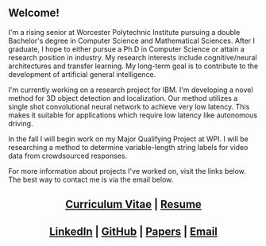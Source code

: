 ## Welcome!
I'm a rising senior at Worcester Polytechnic Institute pursuing a double Bachelor's degree in Computer Science and Mathematical Sciences. After I graduate, I hope to either pursue a Ph.D in Computer Science or attain a research position in industry. My research interests include cognitive/neural architectures and transfer learning. My long-term goal is to contribute to the development of artificial general intelligence.

I'm currently working on a research project for IBM. I'm developing a novel method for 3D object detection and localization. Our method utilizes a single shot convolutional neural network to achieve very low latency. This makes it suitable for applications which require low latency like autonomous driving.

In the fall I will begin work on my Major Qualifying Project at WPI. I will be researching a method to determine variable-length string labels for video data from crowdsourced responses.

For more information about projects I've worked on, visit the links below. The best way to contact me is via the email below.


<center> <h2> <a href="https://www.overleaf.com/read/tqfwmzqwdyvt">Curriculum Vitae</a> | <a href="https://www.overleaf.com/read/wphjcsjhmqhz">Resume</a> </h2> </center>

<center> <h2> <a href="https://linkedin.com/in/mjgiancola">LinkedIn</a> | <a href="https://github.com/mjgiancola">GitHub</a> | <a href="https://mjgiancola.github.io/papers">Papers</a> | <a href="mailto:mjgiancola@wpi.edu">Email</a> </h2> </center>
